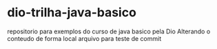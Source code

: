 # dio-trilha-java-basico
repositorio para exemplos do curso de java basico pela Dio
Alterando o conteudo de forma local
arquivo para teste de commit
